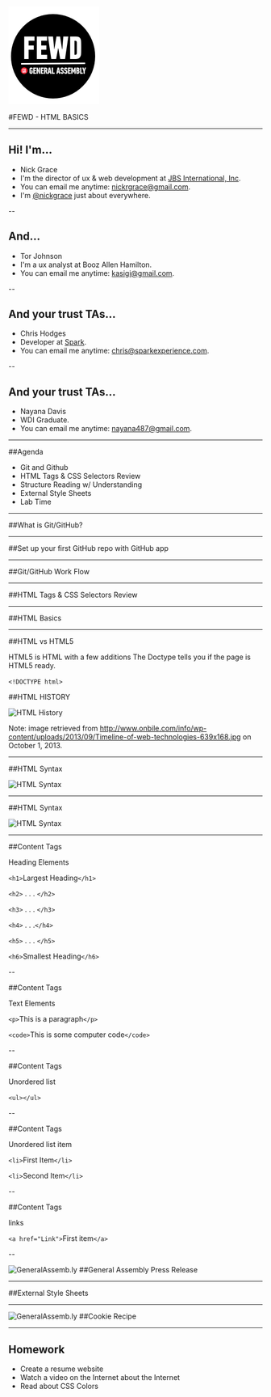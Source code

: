 ![GeneralAssemb.ly](../../img/icons/FEWD_Logo.png)

#FEWD - HTML BASICS 

---

## Hi! I'm...

* Nick Grace
* I'm the director of ux & web development at [JBS International, Inc](http://www.jbsinternational.com).
* You can email me anytime: [nickrgrace@gmail.com](mailto:nickrgrace@gmail.com).
* I'm [@nickgrace](http://twitter.com/nickgrace) just about everywhere.

--

## And...

* Tor Johnson
* I'm a ux analyst at Booz Allen Hamilton.
* You can email me anytime: [kasigi@gmail.com](mailto:kasigi@gmail.com).

--

## And your trust TAs...

* Chris Hodges
* Developer at [Spark](http://www.sparkexperience.com).
* You can email me anytime: [chris@sparkexperience.com](mailto:chris@sparkexperience.com).

--

## And your trust TAs...

* Nayana Davis
* WDI Graduate.
* You can email me anytime: [nayana487@gmail.com](mailto:nayana487@gmail.com).

---

##Agenda

*   Git and Github
*	HTML Tags & CSS Selectors Review
*	Structure Reading w/ Understanding
*	External Style Sheets
*	Lab Time

---

##What is Git/GitHub?

---

##Set up your first GitHub repo with GitHub app

---

##Git/GitHub Work Flow

---

##HTML Tags & CSS Selectors Review

---

##HTML Basics

---

##HTML vs HTML5

HTML5 is HTML with a few additions
The Doctype tells you if the page is HTML5 ready.


```<!DOCTYPE html>```


##HTML HISTORY

![HTML History](../../img/unit_1/Timeline_of_web_technologies.jpg)

Note:
image retrieved from http://www.onbile.com/info/wp-content/uploads/2013/09/Timeline-of-web-technologies-639x168.jpg on October 1, 2013.

---

##HTML Syntax

![HTML Syntax](../../img/unit_1/tags.png)

---

##HTML Syntax

![HTML Syntax](../../img/unit_1/tags_attributes.png)

---

##Content Tags

Heading Elements

```<h1>```Largest Heading```</h1>```

```<h2>``` . . . ```</h2>```

```<h3>``` . . . ```</h3>```

```<h4>``` . . .```</h4>```

```<h5>``` . . . ```</h5>```

```<h6>```Smallest Heading```</h6>```

--

##Content Tags

Text Elements

```<p>```This is a paragraph```</p>```

```<code>```This is some computer code```</code>```

--

##Content Tags

Unordered list 

```<ul></ul>```

--

##Content Tags

Unordered list item 

```<li>```First Item```</li>```

```<li>```Second Item```</li>```


--

##Content Tags

links 

```<a href="Link">```First item```</a>```

--

![GeneralAssemb.ly](../../img/icons/code_along.png)
##General Assembly Press Release

---

##External Style Sheets 

---

![GeneralAssemb.ly](../../img/icons/exercise_icon_md.png)
##Cookie Recipe

---

## Homework

*	Create a resume website
*	Watch a video on the Internet about the Internet
*	Read about CSS Colors
